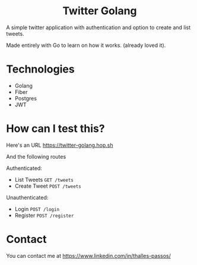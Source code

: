 <h1 align="center">Twitter Golang</h1>

A simple twitter application with authentication and option to create and list tweets.

Made entirely with Go to learn on how it works. (already loved it).

# Technologies

- Golang
- Fiber
- Postgres
- JWT

# How can I test this?

Here's an URL https://twitter-golang.hop.sh

And the following routes

Authenticated:

- List Tweets `GET /tweets`
- Create Tweet `POST /tweets`

Unauthenticated:

- Login `POST /login`
- Register `POST /register`

# Contact

You can contact me at https://www.linkedin.com/in/thalles-passos/

